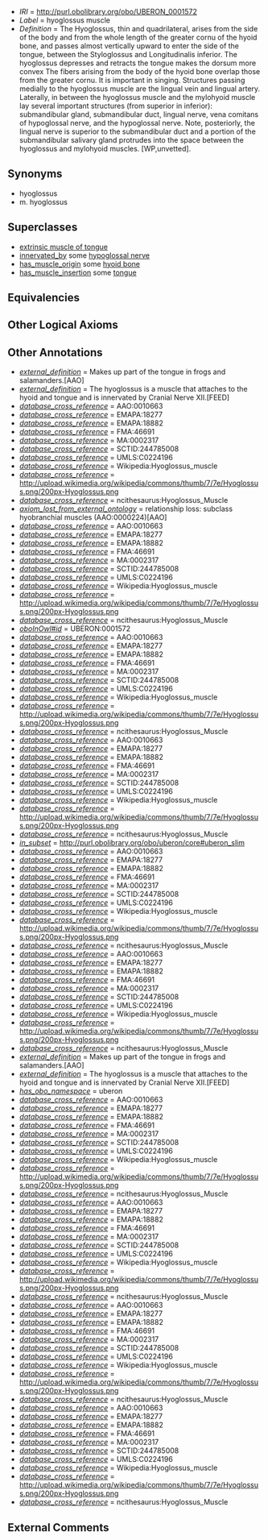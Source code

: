  * *IRI* = http://purl.obolibrary.org/obo/UBERON_0001572
 * *Label* = hyoglossus muscle
 * *Definition* = The Hyoglossus, thin and quadrilateral, arises from the side of the body and from the whole length of the greater cornu of the hyoid bone, and passes almost vertically upward to enter the side of the tongue, between the Styloglossus and Longitudinalis inferior. The hyoglossus depresses and retracts the tongue makes the dorsum more convex The fibers arising from the body of the hyoid bone overlap those from the greater cornu. It is important in singing. Structures passing medially to the hyoglossus muscle are the lingual vein and lingual artery. Laterally, in between the hyoglossus muscle and the mylohyoid muscle lay several important structures (from superior in inferior): submandibular gland, submandibular duct, lingual nerve, vena comitans of hypoglossal nerve, and the hypoglossal nerve. Note, posteriorly, the lingual nerve is superior to the submandibular duct and a portion of the submandibular salivary gland protrudes into the space between the hyoglossus and mylohyoid muscles. [WP,unvetted].

## Synonyms

 * hyoglossus
 * m. hyoglossus

## Superclasses

 * [extrinsic muscle of tongue](../../UBERON/75/UBERON_0001575.md)
 * [innervated_by](../../RO/05/RO_0002005.md) some [hypoglossal nerve](../../UBERON/50/UBERON_0001650.md)
 * [has_muscle_origin](../../RO/72/RO_0002372.md) some [hyoid bone](../../UBERON/85/UBERON_0001685.md)
 * [has_muscle_insertion](../../RO/73/RO_0002373.md) some [tongue](../../UBERON/23/UBERON_0001723.md)

## Equivalencies


## Other Logical Axioms


## Other Annotations

 * *[external_definition](../../UBPROP/01/UBPROP_0000001.md)* = Makes up part of the tongue in frogs and salamanders.[AAO]
 * *[external_definition](../../UBPROP/01/UBPROP_0000001.md)* = The hyoglossus is a muscle that attaches to the hyoid and tongue and is innervated by Cranial Nerve XII.[FEED]
 * *[database_cross_reference](../../ef/oboInOwl#hasDbXref.md)* = AAO:0010663
 * *[database_cross_reference](../../ef/oboInOwl#hasDbXref.md)* = EMAPA:18277
 * *[database_cross_reference](../../ef/oboInOwl#hasDbXref.md)* = EMAPA:18882
 * *[database_cross_reference](../../ef/oboInOwl#hasDbXref.md)* = FMA:46691
 * *[database_cross_reference](../../ef/oboInOwl#hasDbXref.md)* = MA:0002317
 * *[database_cross_reference](../../ef/oboInOwl#hasDbXref.md)* = SCTID:244785008
 * *[database_cross_reference](../../ef/oboInOwl#hasDbXref.md)* = UMLS:C0224196
 * *[database_cross_reference](../../ef/oboInOwl#hasDbXref.md)* = Wikipedia:Hyoglossus_muscle
 * *[database_cross_reference](../../ef/oboInOwl#hasDbXref.md)* = http://upload.wikimedia.org/wikipedia/commons/thumb/7/7e/Hyoglossus.png/200px-Hyoglossus.png
 * *[database_cross_reference](../../ef/oboInOwl#hasDbXref.md)* = ncithesaurus:Hyoglossus_Muscle
 * *[axiom_lost_from_external_ontology](../../UBPROP/02/UBPROP_0000002.md)* = relationship loss: subclass hyobranchial muscles (AAO:0000224)[AAO]
 * *[database_cross_reference](../../ef/oboInOwl#hasDbXref.md)* = AAO:0010663
 * *[database_cross_reference](../../ef/oboInOwl#hasDbXref.md)* = EMAPA:18277
 * *[database_cross_reference](../../ef/oboInOwl#hasDbXref.md)* = EMAPA:18882
 * *[database_cross_reference](../../ef/oboInOwl#hasDbXref.md)* = FMA:46691
 * *[database_cross_reference](../../ef/oboInOwl#hasDbXref.md)* = MA:0002317
 * *[database_cross_reference](../../ef/oboInOwl#hasDbXref.md)* = SCTID:244785008
 * *[database_cross_reference](../../ef/oboInOwl#hasDbXref.md)* = UMLS:C0224196
 * *[database_cross_reference](../../ef/oboInOwl#hasDbXref.md)* = Wikipedia:Hyoglossus_muscle
 * *[database_cross_reference](../../ef/oboInOwl#hasDbXref.md)* = http://upload.wikimedia.org/wikipedia/commons/thumb/7/7e/Hyoglossus.png/200px-Hyoglossus.png
 * *[database_cross_reference](../../ef/oboInOwl#hasDbXref.md)* = ncithesaurus:Hyoglossus_Muscle
 * *[oboInOwl#id](../../id/oboInOwl#id.md)* = UBERON:0001572
 * *[database_cross_reference](../../ef/oboInOwl#hasDbXref.md)* = AAO:0010663
 * *[database_cross_reference](../../ef/oboInOwl#hasDbXref.md)* = EMAPA:18277
 * *[database_cross_reference](../../ef/oboInOwl#hasDbXref.md)* = EMAPA:18882
 * *[database_cross_reference](../../ef/oboInOwl#hasDbXref.md)* = FMA:46691
 * *[database_cross_reference](../../ef/oboInOwl#hasDbXref.md)* = MA:0002317
 * *[database_cross_reference](../../ef/oboInOwl#hasDbXref.md)* = SCTID:244785008
 * *[database_cross_reference](../../ef/oboInOwl#hasDbXref.md)* = UMLS:C0224196
 * *[database_cross_reference](../../ef/oboInOwl#hasDbXref.md)* = Wikipedia:Hyoglossus_muscle
 * *[database_cross_reference](../../ef/oboInOwl#hasDbXref.md)* = http://upload.wikimedia.org/wikipedia/commons/thumb/7/7e/Hyoglossus.png/200px-Hyoglossus.png
 * *[database_cross_reference](../../ef/oboInOwl#hasDbXref.md)* = ncithesaurus:Hyoglossus_Muscle
 * *[database_cross_reference](../../ef/oboInOwl#hasDbXref.md)* = AAO:0010663
 * *[database_cross_reference](../../ef/oboInOwl#hasDbXref.md)* = EMAPA:18277
 * *[database_cross_reference](../../ef/oboInOwl#hasDbXref.md)* = EMAPA:18882
 * *[database_cross_reference](../../ef/oboInOwl#hasDbXref.md)* = FMA:46691
 * *[database_cross_reference](../../ef/oboInOwl#hasDbXref.md)* = MA:0002317
 * *[database_cross_reference](../../ef/oboInOwl#hasDbXref.md)* = SCTID:244785008
 * *[database_cross_reference](../../ef/oboInOwl#hasDbXref.md)* = UMLS:C0224196
 * *[database_cross_reference](../../ef/oboInOwl#hasDbXref.md)* = Wikipedia:Hyoglossus_muscle
 * *[database_cross_reference](../../ef/oboInOwl#hasDbXref.md)* = http://upload.wikimedia.org/wikipedia/commons/thumb/7/7e/Hyoglossus.png/200px-Hyoglossus.png
 * *[database_cross_reference](../../ef/oboInOwl#hasDbXref.md)* = ncithesaurus:Hyoglossus_Muscle
 * *[in_subset](../../et/oboInOwl#inSubset.md)* = http://purl.obolibrary.org/obo/uberon/core#uberon_slim
 * *[database_cross_reference](../../ef/oboInOwl#hasDbXref.md)* = AAO:0010663
 * *[database_cross_reference](../../ef/oboInOwl#hasDbXref.md)* = EMAPA:18277
 * *[database_cross_reference](../../ef/oboInOwl#hasDbXref.md)* = EMAPA:18882
 * *[database_cross_reference](../../ef/oboInOwl#hasDbXref.md)* = FMA:46691
 * *[database_cross_reference](../../ef/oboInOwl#hasDbXref.md)* = MA:0002317
 * *[database_cross_reference](../../ef/oboInOwl#hasDbXref.md)* = SCTID:244785008
 * *[database_cross_reference](../../ef/oboInOwl#hasDbXref.md)* = UMLS:C0224196
 * *[database_cross_reference](../../ef/oboInOwl#hasDbXref.md)* = Wikipedia:Hyoglossus_muscle
 * *[database_cross_reference](../../ef/oboInOwl#hasDbXref.md)* = http://upload.wikimedia.org/wikipedia/commons/thumb/7/7e/Hyoglossus.png/200px-Hyoglossus.png
 * *[database_cross_reference](../../ef/oboInOwl#hasDbXref.md)* = ncithesaurus:Hyoglossus_Muscle
 * *[database_cross_reference](../../ef/oboInOwl#hasDbXref.md)* = AAO:0010663
 * *[database_cross_reference](../../ef/oboInOwl#hasDbXref.md)* = EMAPA:18277
 * *[database_cross_reference](../../ef/oboInOwl#hasDbXref.md)* = EMAPA:18882
 * *[database_cross_reference](../../ef/oboInOwl#hasDbXref.md)* = FMA:46691
 * *[database_cross_reference](../../ef/oboInOwl#hasDbXref.md)* = MA:0002317
 * *[database_cross_reference](../../ef/oboInOwl#hasDbXref.md)* = SCTID:244785008
 * *[database_cross_reference](../../ef/oboInOwl#hasDbXref.md)* = UMLS:C0224196
 * *[database_cross_reference](../../ef/oboInOwl#hasDbXref.md)* = Wikipedia:Hyoglossus_muscle
 * *[database_cross_reference](../../ef/oboInOwl#hasDbXref.md)* = http://upload.wikimedia.org/wikipedia/commons/thumb/7/7e/Hyoglossus.png/200px-Hyoglossus.png
 * *[database_cross_reference](../../ef/oboInOwl#hasDbXref.md)* = ncithesaurus:Hyoglossus_Muscle
 * *[external_definition](../../UBPROP/01/UBPROP_0000001.md)* = Makes up part of the tongue in frogs and salamanders.[AAO]
 * *[external_definition](../../UBPROP/01/UBPROP_0000001.md)* = The hyoglossus is a muscle that attaches to the hyoid and tongue and is innervated by Cranial Nerve XII.[FEED]
 * *[has_obo_namespace](../../ce/oboInOwl#hasOBONamespace.md)* = uberon
 * *[database_cross_reference](../../ef/oboInOwl#hasDbXref.md)* = AAO:0010663
 * *[database_cross_reference](../../ef/oboInOwl#hasDbXref.md)* = EMAPA:18277
 * *[database_cross_reference](../../ef/oboInOwl#hasDbXref.md)* = EMAPA:18882
 * *[database_cross_reference](../../ef/oboInOwl#hasDbXref.md)* = FMA:46691
 * *[database_cross_reference](../../ef/oboInOwl#hasDbXref.md)* = MA:0002317
 * *[database_cross_reference](../../ef/oboInOwl#hasDbXref.md)* = SCTID:244785008
 * *[database_cross_reference](../../ef/oboInOwl#hasDbXref.md)* = UMLS:C0224196
 * *[database_cross_reference](../../ef/oboInOwl#hasDbXref.md)* = Wikipedia:Hyoglossus_muscle
 * *[database_cross_reference](../../ef/oboInOwl#hasDbXref.md)* = http://upload.wikimedia.org/wikipedia/commons/thumb/7/7e/Hyoglossus.png/200px-Hyoglossus.png
 * *[database_cross_reference](../../ef/oboInOwl#hasDbXref.md)* = ncithesaurus:Hyoglossus_Muscle
 * *[database_cross_reference](../../ef/oboInOwl#hasDbXref.md)* = AAO:0010663
 * *[database_cross_reference](../../ef/oboInOwl#hasDbXref.md)* = EMAPA:18277
 * *[database_cross_reference](../../ef/oboInOwl#hasDbXref.md)* = EMAPA:18882
 * *[database_cross_reference](../../ef/oboInOwl#hasDbXref.md)* = FMA:46691
 * *[database_cross_reference](../../ef/oboInOwl#hasDbXref.md)* = MA:0002317
 * *[database_cross_reference](../../ef/oboInOwl#hasDbXref.md)* = SCTID:244785008
 * *[database_cross_reference](../../ef/oboInOwl#hasDbXref.md)* = UMLS:C0224196
 * *[database_cross_reference](../../ef/oboInOwl#hasDbXref.md)* = Wikipedia:Hyoglossus_muscle
 * *[database_cross_reference](../../ef/oboInOwl#hasDbXref.md)* = http://upload.wikimedia.org/wikipedia/commons/thumb/7/7e/Hyoglossus.png/200px-Hyoglossus.png
 * *[database_cross_reference](../../ef/oboInOwl#hasDbXref.md)* = ncithesaurus:Hyoglossus_Muscle
 * *[database_cross_reference](../../ef/oboInOwl#hasDbXref.md)* = AAO:0010663
 * *[database_cross_reference](../../ef/oboInOwl#hasDbXref.md)* = EMAPA:18277
 * *[database_cross_reference](../../ef/oboInOwl#hasDbXref.md)* = EMAPA:18882
 * *[database_cross_reference](../../ef/oboInOwl#hasDbXref.md)* = FMA:46691
 * *[database_cross_reference](../../ef/oboInOwl#hasDbXref.md)* = MA:0002317
 * *[database_cross_reference](../../ef/oboInOwl#hasDbXref.md)* = SCTID:244785008
 * *[database_cross_reference](../../ef/oboInOwl#hasDbXref.md)* = UMLS:C0224196
 * *[database_cross_reference](../../ef/oboInOwl#hasDbXref.md)* = Wikipedia:Hyoglossus_muscle
 * *[database_cross_reference](../../ef/oboInOwl#hasDbXref.md)* = http://upload.wikimedia.org/wikipedia/commons/thumb/7/7e/Hyoglossus.png/200px-Hyoglossus.png
 * *[database_cross_reference](../../ef/oboInOwl#hasDbXref.md)* = ncithesaurus:Hyoglossus_Muscle
 * *[database_cross_reference](../../ef/oboInOwl#hasDbXref.md)* = AAO:0010663
 * *[database_cross_reference](../../ef/oboInOwl#hasDbXref.md)* = EMAPA:18277
 * *[database_cross_reference](../../ef/oboInOwl#hasDbXref.md)* = EMAPA:18882
 * *[database_cross_reference](../../ef/oboInOwl#hasDbXref.md)* = FMA:46691
 * *[database_cross_reference](../../ef/oboInOwl#hasDbXref.md)* = MA:0002317
 * *[database_cross_reference](../../ef/oboInOwl#hasDbXref.md)* = SCTID:244785008
 * *[database_cross_reference](../../ef/oboInOwl#hasDbXref.md)* = UMLS:C0224196
 * *[database_cross_reference](../../ef/oboInOwl#hasDbXref.md)* = Wikipedia:Hyoglossus_muscle
 * *[database_cross_reference](../../ef/oboInOwl#hasDbXref.md)* = http://upload.wikimedia.org/wikipedia/commons/thumb/7/7e/Hyoglossus.png/200px-Hyoglossus.png
 * *[database_cross_reference](../../ef/oboInOwl#hasDbXref.md)* = ncithesaurus:Hyoglossus_Muscle

## External Comments

